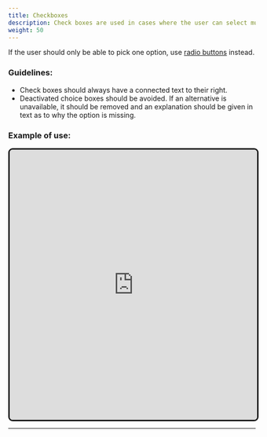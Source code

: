 ```yaml
---
title: Checkboxes
description: Check boxes are used in cases where the user can select multiple alternatives in a list of options.
weight: 50
---
```

If the user should only be able to pick one option, use [radio buttons](../radiobutton/) instead.

### Guidelines:
- Check boxes should always have a connected text to their right. 
- Deactivated choice boxes should be avoided. If an alternative is unavailable, it should be removed and an explanation should be given in text as to why the option is missing. 

### Example of use:

<iframe style="border: 3px solid rgb(0 0 0 / 90%);border-radius: 9px;" width="100%" height="550" src="https://www.figma.com/proto/b2w3PuS5c0w8vVU3z8KOwp/Altinn-Studio-Komponenter?page-id=7669%3A83879&node-id=8014-10784&node-type=section&viewport=614%2C591%2C0.2&t=SzbxYOvMvvrcTZHf-1&scaling=scale-down&content-scaling=fixed" allowfullscreen></iframe>

---